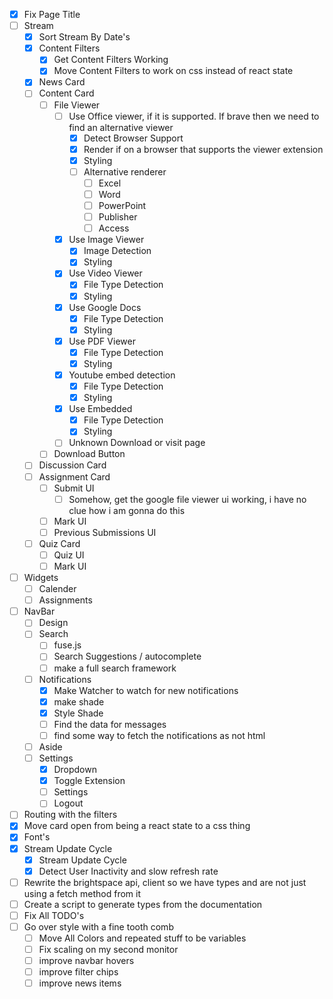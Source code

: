 - [x] Fix Page Title
- [ ] Stream
  - [x] Sort Stream By Date's
  - [x] Content Filters
    - [x] Get Content Filters Working
    - [x] Move Content Filters to work on css instead of react state
  - [x] News Card
  - [ ] Content Card
    - [ ] File Viewer
      - [ ] Use Office viewer, if it is supported. If brave then we need to find an alternative viewer
        - [x] Detect Browser Support
        - [x] Render if on a browser that supports the viewer extension
        - [x] Styling
        - [ ] Alternative renderer
          - [ ] Excel
          - [ ] Word
          - [ ] PowerPoint
          - [ ] Publisher
          - [ ] Access
      - [x] Use Image Viewer
        - [x] Image Detection
        - [x] Styling
      - [x] Use Video Viewer
        - [x] File Type Detection
        - [x] Styling
      - [x] Use Google Docs
        - [x] File Type Detection
        - [x] Styling
      - [x] Use PDF Viewer
        - [x] File Type Detection
        - [x] Styling
      - [x] Youtube embed detection
        - [x] File Type Detection
        - [x] Styling
      - [x] Use Embedded
        - [x] File Type Detection
        - [x] Styling
      - [ ] Unknown Download or visit page
    - [ ] Download Button
  - [ ] Discussion Card
  - [ ] Assignment Card
    - [ ] Submit UI
      - [ ] Somehow, get the google file viewer ui working, i have no clue how i am gonna do this
    - [ ] Mark UI
    - [ ] Previous Submissions UI
  - [ ] Quiz Card
    - [ ] Quiz UI
    - [ ] Mark UI
- [ ] Widgets
  - [ ] Calender
  - [ ] Assignments
- [ ] NavBar
  - [ ] Design
  - [ ] Search
    - [ ] fuse.js
    - [ ] Search Suggestions / autocomplete
    - [ ] make a full search framework
  - [ ] Notifications
    - [x] Make Watcher to watch for new notifications
    - [x] make shade
    - [x] Style Shade
    - [ ] Find the data for messages
    - [ ] find some way to fetch the notifications as not html
  - [ ] Aside
  - [ ] Settings
    - [x] Dropdown
    - [x] Toggle Extension
    - [ ] Settings
    - [ ] Logout
- [ ] Routing with the filters
- [x] Move card open from being a react state to a css thing
- [x] Font's
- [x] Stream Update Cycle
  - [x] Stream Update Cycle
  - [x] Detect User Inactivity and slow refresh rate
- [ ] Rewrite the brightspace api, client so we have types and are not just using a fetch method from it
- [ ] Create a script to generate types from the documentation
- [ ] Fix All TODO's
- [ ] Go over style with a fine tooth comb
  - [ ] Move All Colors and repeated stuff to be variables
  - [ ] Fix scaling on my second monitor
  - [ ] improve navbar hovers
  - [ ] improve filter chips
  - [ ] improve news items
